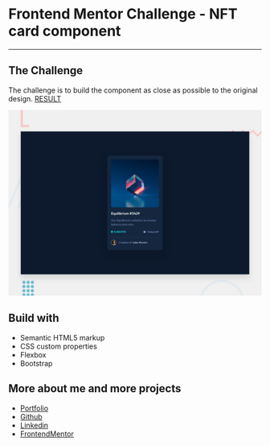 # Frontend Mentor Challenge - NFT card component

---

## The Challenge

The challenge is to build the component as close as possible to the original design. [RESULT](https://matiaslenci.github.io/nft-card-component/)

![Design preview for the NFT preview card component coding challenge](./design/desktop-preview.jpg)

## Build with

- Semantic HTML5 markup
- CSS custom properties
- Flexbox
- Bootstrap

## More about me and more projects

- [Portfolio](https://matiaslenci.vercel.app/)
- [Github](https://github.com/matiaslenci)
- [Linkedin](https://pages.github.com/)
- [FrontendMentor](https://www.frontendmentor.io/profile/matiaslenci)
